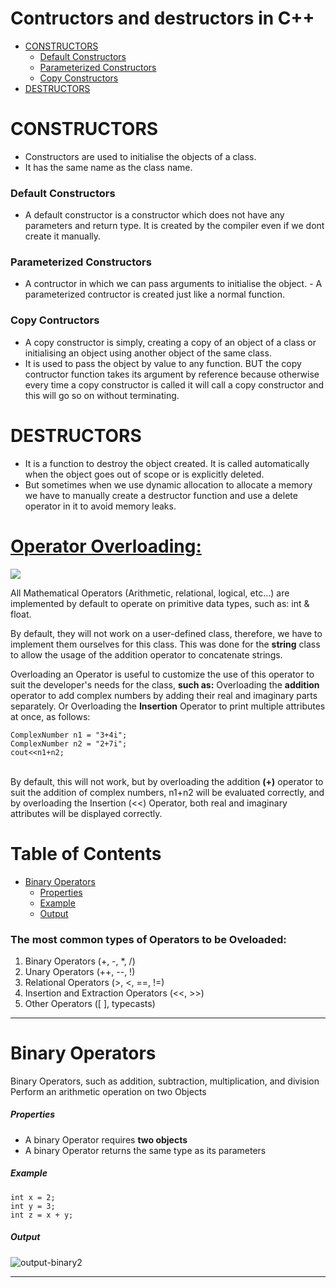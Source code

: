 # Contructors and destructors in C++ 

- [CONSTRUCTORS](#constructors)
    - [Default Constructors](#default-constructors)
    - [Parameterized Constructors](#parameterized-constructors)
    - [Copy Constructors](#copy-constructors)
- [DESTRUCTORS](#destructors)


# CONSTRUCTORS

- Constructors are used to initialise the objects of a class. 
- It has the same name as the class name.


### Default Constructors

- A default constructor is a constructor which does not have any parameters and return type. It is created by the compiler even if we dont create it manually.


### Parameterized Constructors

- A contructor in which we can pass arguments to initialise the object. - A parameterized contructor is created just like a normal function.


### Copy Contructors

- A copy constructor is simply, creating a copy of an object of a class or initialising an object using another object of the same class.
- It is used to pass the object by value to any function. BUT the copy contructor function takes its argument by reference because otherwise every time a copy constructor is called it will call a copy constructor and this will go so on without terminating.


# DESTRUCTORS

- It is a function to destroy the object created. It is called automatically when the object goes out of scope or is explicitly deleted.
- But sometimes when we use dynamic allocation to allocate a memory we have to manually create a destructor function and use a delete operator in it to avoid memory leaks.

# [Operator Overloading:](https://www.geeksforgeeks.org/operator-overloading-c/) <br>

<img src="https://i1.wp.com/www.topjavatutorial.com/wp-content/uploads/2016/02/operator-overloading.png?w=597&ssl=1">
<p>All Mathematical Operators (Arithmetic, relational, logical, etc...) are implemented by default to operate on primitive data types, such as: int & float.</p>

<p>By default, they will not work on a user-defined class, therefore, we have to implement them ourselves for this class. This was done for the <b>string</b> class to allow the usage of the addition operator to concatenate strings.</p>
<p>Overloading an Operator is useful to customize the use of this operator to suit the developer's needs for the class, <b>such as:</b> Overloading the <b>addition</b> operator to add complex numbers by adding their real and imaginary parts separately. Or Overloading the <b>Insertion</b> Operator to print multiple attributes at once, as follows:</p>

```
ComplexNumber n1 = "3+4i";
ComplexNumber n2 = "2+7i";
cout<<n1+n2;
```
<p><br>By default, this will not work, but by overloading the addition <b>(+)</b> operator to suit the addition of complex numbers, n1+n2 will be evaluated correctly, and by overloading the Insertion (<<) Operator, both real and imaginary attributes will be displayed correctly.</p>


# Table of Contents
- [Binary Operators](#binary-operators)
    - [Properties](#properties)
    - [Example](#example)
    - [Output](#output)

### The most common types of Operators to be Oveloaded:
1) Binary Operators</em> (+, -, *, /)
2) Unary Operators (++, --, !)
3) Relational Operators (>, <, ==, !=)
4) Insertion and Extraction Operators (<<, >>)
5) Other Operators ([ ], typecasts)
<hr>

# Binary Operators

<p>Binary Operators, such as addition, subtraction, multiplication, and division
<br>Perform an arithmetic operation on two Objects</p>

##### Properties

* A binary Operator requires <b>two objects</b>
* A binary Operator returns the same type as its parameters

##### Example
``int x = 2;``<br>
``int y = 3;``<br>
``int z = x + y;``

##### Output

![output-binary2](https://user-images.githubusercontent.com/78499278/158010603-12fa457f-8918-411b-9fc3-4cd7b70db4c9.jpg)
<br>
<hr>